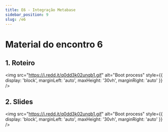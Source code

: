 ```yaml
---
title: E6 - Integração Metabase
sidebar_position: 9
slug: /e6
---
```


# Material do encontro 6

## 1. Roteiro 

<img 
  src="https://i.redd.it/q0dd3k02unqb1.gif"
  alt="Boot process" 
  style={{ 
    display: 'block',
    marginLeft: 'auto',
    maxHeight: '30vh',
    marginRight: 'auto'
  }} 
/>
<br/>

## 2. Slides 

<img 
  src="https://i.redd.it/q0dd3k02unqb1.gif"
  alt="Boot process" 
  style={{ 
    display: 'block',
    marginLeft: 'auto',
    maxHeight: '30vh',
    marginRight: 'auto'
  }} 
/>
<br/>
